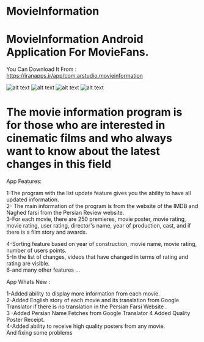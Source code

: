 # MovieInformation

# MovieInformation Android Application For MovieFans.
You Can Download It From : https://iranapps.ir/app/com.arstudio.movieinformation

![alt text](https://dl.myket.ir/resizer/resize/large/jpg/screenshot/com.arstudio.movieinformation_4080af19-ff40-4bb1-a601-35baa3d2de75.png)
![alt text](https://dl.myket.ir/resizer/resize/large/jpg/screenshot/com.arstudio.movieinformation_140ce1b9-dd81-4b41-ae38-84a68b94e532.png)
![alt text](https://dl.myket.ir/resizer/resize/large/jpg/screenshot/com.arstudio.movieinformation_28bbf272-bccf-4bc5-80ef-ac00a645ec06.png)
![alt text](https://dl.myket.ir/resizer/resize/large/jpg/screenshot/com.arstudio.movieinformation_ce869062-f5df-4bbf-a953-8f8ddb1c8d02.png)



# The movie information program is for those who are interested in cinematic films and who always want to know about the latest changes in this field

App Features:       

1-The program with the list update feature gives you the ability to have all updated information.     
2- The main information of the program is from the website of the IMDB and Naghed farsi from the Persian Review website.          
3-For each movie, there are 250 premieres, movie poster, movie rating, movie rating, user rating, director's name, year of production, cast, and if there is a film story and awards.         

4-Sorting feature based on year of construction, movie name, movie rating, number of users points.        
5-In the list of changes, videos that have changed in terms of rating and rating are visible.            
6-and many other features ...       

    
App Whats New :

1-Added ability to display more information from each movie.    
2-Added English story of each movie and its translation from Google Translator if there is no translation in the Persian Farsi Website .    
3 -Added Persian Name Fetches from Google Translator 4 Added Quality Poster Receipt.      
4-Added ability to receive high quality posters from any movie.   
And fixing some problems    


